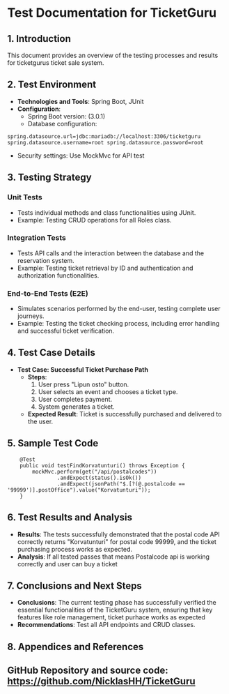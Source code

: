 # Test Documentation for TicketGuru

## 1. Introduction
This document provides an overview of the testing processes and results for ticketgurus ticket sale system.

## 2. Test Environment
- **Technologies and Tools**: Spring Boot, JUnit
- **Configuration**:
  - Spring Boot version: (3.0.1)
  - Database configuration:
  
`spring.datasource.url=jdbc:mariadb://localhost:3306/ticketguru
spring.datasource.username=root
spring.datasource.password=root`

  - Security settings: Use MockMvc for API test
    
## 3. Testing Strategy
### Unit Tests
- Tests individual methods and class functionalities using JUnit.
- Example: Testing CRUD operations for all Roles class.
### Integration Tests
- Tests API calls and the interaction between the database and the reservation system.
- Example: Testing ticket retrieval by ID and authentication and authorization functionalities.

### End-to-End Tests (E2E)
- Simulates scenarios performed by the end-user, testing complete user journeys.
- Example: Testing the ticket checking process, including error handling and successful ticket verification.
  
## 4. Test Case Details
- **Test Case: Successful Ticket Purchase Path**
  - **Steps**: 
    1. User press "Lipun osto" button.
    2. User selects an event and chooses a ticket type.
    3. User completes payment.
    4. System generates a ticket.
  - **Expected Result**: Ticket is successfully purchased and delivered to the user.

## 5. Sample Test Code
```
    @Test
    public void testFindKorvatunturi() throws Exception {
        mockMvc.perform(get("/api/postalcodes"))
                .andExpect(status().isOk())
                .andExpect(jsonPath("$.[?(@.postalcode == '99999')].postOffice").value("Korvatunturi"));
    }
```

## 6. Test Results and Analysis
- **Results**: The tests successfully demonstrated that the postal code API correctly returns "Korvatunturi" for postal code 99999, and the ticket purchasing process works as expected.
- **Analysis**: If all tested passes that means Postalcode api is working correctly and user can buy a ticket
  
## 7. Conclusions and Next Steps
- **Conclusions**: The current testing phase has successfully verified the essential functionalities of the TicketGuru system, ensuring that key features like role management, ticket purhace works as expected
- **Recommendations**: Test all API endpoints and CRUD classes.
  
## 8. Appendices and References
**GitHub Repository and source code**: 
https://github.com/NicklasHH/TicketGuru
---
